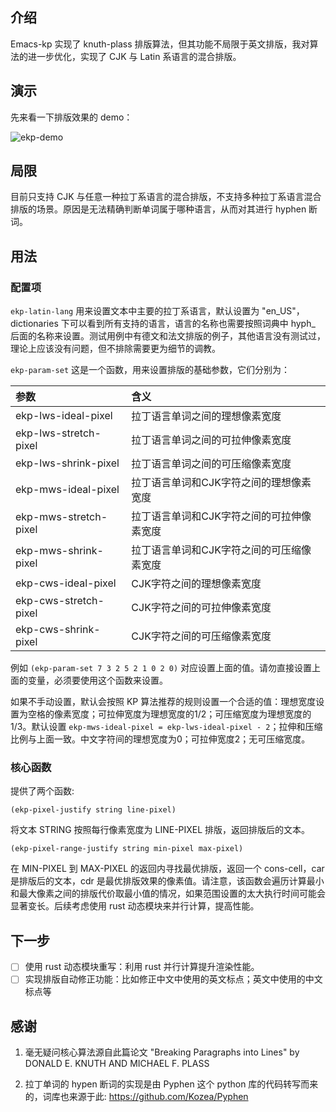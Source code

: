 ## 介绍
Emacs-kp 实现了 knuth-plass 排版算法，但其功能不局限于英文排版，我对算法的进一步优化，实现了 CJK 与 Latin 系语言的混合排版。

## 演示
先来看一下排版效果的 demo：

![ekp-demo](./images/ekp-demo-with-cache.gif)

## 局限
目前只支持 CJK 与任意一种拉丁系语言的混合排版，不支持多种拉丁系语言混合排版的场景。原因是无法精确判断单词属于哪种语言，从而对其进行 hyphen 断词。

## 用法

### 配置项
`ekp-latin-lang` 用来设置文本中主要的拉丁系语言，默认设置为 "en_US"，dictionaries 下可以看到所有支持的语言，语言的名称也需要按照词典中 hyph_ 后面的名称来设置。测试用例中有德文和法文排版的例子，其他语言没有测试过，理论上应该没有问题，但不排除需要更为细节的调教。

`ekp-param-set` 这是一个函数，用来设置排版的基础参数，它们分别为：

| 参数                  | 含义                                      |
|:----------------------|:------------------------------------------|
| ekp-lws-ideal-pixel   | 拉丁语言单词之间的理想像素宽度            |
| ekp-lws-stretch-pixel | 拉丁语言单词之间的可拉伸像素宽度          |
| ekp-lws-shrink-pixel  | 拉丁语言单词之间的可压缩像素宽度          |
| ekp-mws-ideal-pixel   | 拉丁语言单词和CJK字符之间的理想像素宽度   |
| ekp-mws-stretch-pixel | 拉丁语言单词和CJK字符之间的可拉伸像素宽度 |
| ekp-mws-shrink-pixel  | 拉丁语言单词和CJK字符之间的可压缩像素宽度 |
| ekp-cws-ideal-pixel   | CJK字符之间的理想像素宽度                 |
| ekp-cws-stretch-pixel | CJK字符之间的可拉伸像素宽度               |
| ekp-cws-shrink-pixel  | CJK字符之间的可压缩像素宽度               |

例如 `(ekp-param-set 7 3 2 5 2 1 0 2 0)` 对应设置上面的值。请勿直接设置上面的变量，必须要使用这个函数来设置。

如果不手动设置，默认会按照 KP 算法推荐的规则设置一个合适的值：理想宽度设置为空格的像素宽度；可拉伸宽度为理想宽度的1/2；可压缩宽度为理想宽度的1/3。默认设置 `ekp-mws-ideal-pixel = ekp-lws-ideal-pixel - 2`；拉伸和压缩比例与上面一致。中文字符间的理想宽度为0；可拉伸宽度2；无可压缩宽度。

### 核心函数

提供了两个函数:

```(ekp-pixel-justify string line-pixel)```

将文本 STRING 按照每行像素宽度为 LINE-PIXEL 排版，返回排版后的文本。

```(ekp-pixel-range-justify string min-pixel max-pixel)```

在 MIN-PIXEL 到 MAX-PIXEL 的返回内寻找最优排版，返回一个 cons-cell，car 是排版后的文本，cdr 是最优排版效果的像素值。请注意，该函数会遍历计算最小和最大像素之间的排版代价取最小值的情况，如果范围设置的太大执行时间可能会显著变长。后续考虑使用 rust 动态模块来并行计算，提高性能。

## 下一步

- [ ] 使用 rust 动态模块重写：利用 rust 并行计算提升渲染性能。
- [ ] 实现排版自动修正功能：比如修正中文中使用的英文标点；英文中使用的中文标点等

## 感谢

1. 毫无疑问核心算法源自此篇论文 "Breaking Paragraphs into Lines" by DONALD E. KNUTH AND MICHAEL F. PLASS

2. 拉丁单词的 hypen 断词的实现是由 Pyphen 这个 python 库的代码转写而来的，词库也来源于此: https://github.com/Kozea/Pyphen
